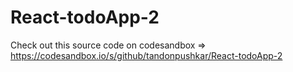 # React-todoApp-2
Check out this source code on codesandbox =>
https://codesandbox.io/s/github/tandonpushkar/React-todoApp-2
